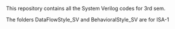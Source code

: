 This repository contains all the System Verilog codes for 3rd sem. 

The folders DataFlowStyle_SV and BehavioralStyle_SV are for ISA-1

